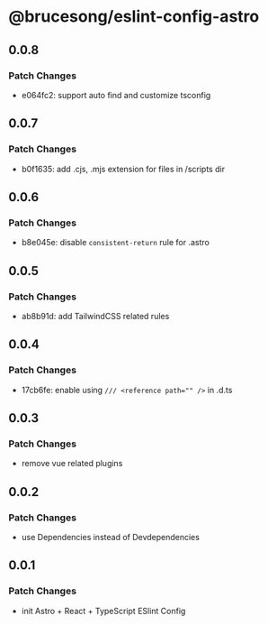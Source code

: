 # @brucesong/eslint-config-astro

## 0.0.8

### Patch Changes

- e064fc2: support auto find and customize tsconfig

## 0.0.7

### Patch Changes

- b0f1635: add .cjs, .mjs extension for files in /scripts dir

## 0.0.6

### Patch Changes

- b8e045e: disable `consistent-return` rule for .astro

## 0.0.5

### Patch Changes

- ab8b91d: add TailwindCSS related rules

## 0.0.4

### Patch Changes

- 17cb6fe: enable using `/// <reference path="" />` in .d.ts

## 0.0.3

### Patch Changes

- remove vue related plugins

## 0.0.2

### Patch Changes

- use Dependencies instead of Devdependencies

## 0.0.1

### Patch Changes

- init Astro + React + TypeScript ESlint Config
